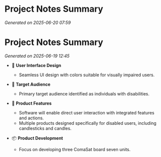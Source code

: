 # Project Notes Summary

*Generated on 2025-06-20 07:59*

# Project Notes Summary

*Generated on 2025-06-19 12:45*

- 🎨 **User Interface Design**
  - Seamless UI design with colors suitable for visually impaired users.

- 🙋 **Target Audience**
  - Primary target audience identified as individuals with disabilities.

- 🔧 **Product Features**
  - Software will enable direct user interaction with integrated features and actions.
  - Multiple products designed specifically for disabled users, including candlesticks and candles.

- 📦 **Product Development**
  - Focus on developing three ComaSat board seven units.